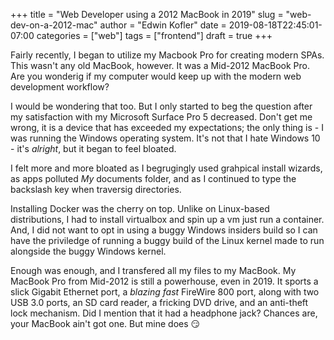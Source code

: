 +++
title = "Web Developer using a 2012 MacBook in 2019"
slug = "web-dev-on-a-2012-mac"
author = "Edwin Kofler"
date = 2019-08-18T22:45:01-07:00
categories = ["web"]
tags = ["frontend"]
draft = true
+++

Fairly recently, I began to utilize my Macbook Pro for creating modern SPAs. This wasn't any old MacBook, however. It was a Mid-2012 MacBook Pro. Are you wonderig if my computer would keep up with the modern web development workflow?

I would be wondering that too. But I only started to beg the question after my satisfaction with my Microsoft Surface Pro 5 decreased. Don't get me wrong, it is a device that has exceeded my expectations; the only thing is - I was running the Windows operating system. It's not that I hate Windows 10 - it's *alright*, but it began to feel bloated.

I felt more and more bloated as I begrugingly used grahpical install wizards, as apps polluted *My* documents folder, and as I continued to type the backslash key when traversig directories.

Installing Docker was the cherry on top. Unlike on Linux-based distributions, I had to install virtualbox and spin up a vm just run a container. And, I did not want to opt in using a buggy Windows insiders build so I can have the priviledge of running a buggy build of the Linux kernel made to run alongside the buggy Windows kernel.

Enough was enough, and I transfered all my files to my MacBook. My MacBook Pro from Mid-2012 is still a powerhouse, even in 2019. It sports a slick Gigabit Ethernet port, a *blazing fast* FireWire 800 port, along with two USB 3.0 ports, an SD card reader, a fricking DVD drive, and an anti-theft lock mechanism. Did I mention that it had a headphone jack? Chances are, your MacBook ain't got one. But mine does :smirk:

